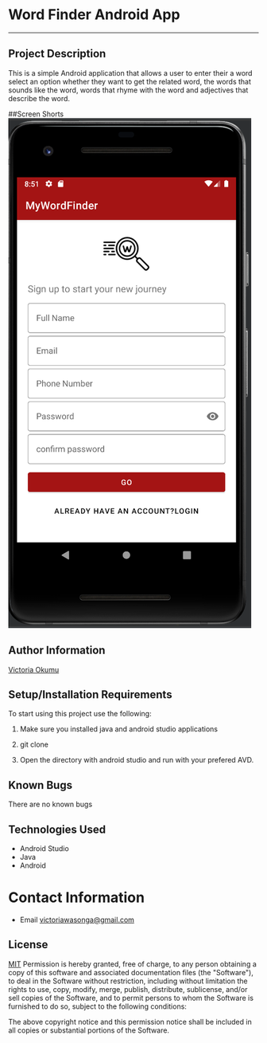 # Word Finder Android App
---
## Project Description
This is a simple Android application that allows a user to enter their a word select an option whether they want to get the related word, the words that sounds like the word,
words that rhyme with the word and adjectives that describe the word.

##Screen Shorts
![img_3.png](img_3.png)


## Author Information
[Victoria Okumu](https://github.com/vokumu)
## Setup/Installation Requirements
To start using this project use the following:
1. Make sure you installed java and android studio applications

3. git clone

4. Open the directory with android studio  and run with your prefered AVD.


## Known Bugs
There are no known bugs
## Technologies Used
* Android Studio
* Java
* Android
# Contact Information
- Email <victoriawasonga@gmail.com>

## License
[MIT](LICENSE)
Permission is hereby granted, free of charge, to any person obtaining a copy of this software and associated documentation files (the "Software"), to deal in the Software without restriction, including without limitation the rights to use, copy, modify, merge, publish, distribute, sublicense, and/or sell copies of the Software, and to permit persons to whom the Software is furnished to do so, subject to the following conditions:

The above copyright notice and this permission notice shall be included in all copies or substantial portions of the Software.



